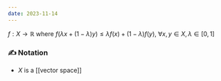 ```yaml
---
date: 2023-11-14
---
```

$f: X \rightarrow \mathbb{R}$ where $f(\lambda x + ( 1- \lambda ) y ) \leq \lambda f(x) + ( 1-\lambda ) f(y)$, $\forall x,y \in X, \lambda \in [0,1]$

### ✍️ Notation
- $X$ is a [[vector space]][]()